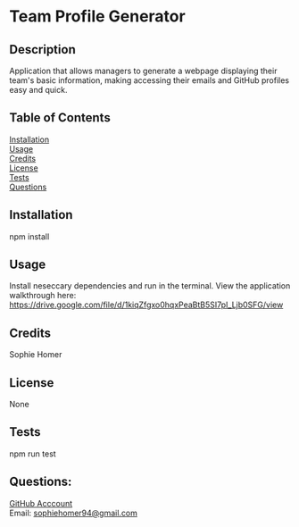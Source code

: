 # Team Profile Generator

## Description 
Application that allows managers to generate a webpage displaying their team's basic information, making accessing their emails and GitHub profiles easy and quick.

## Table of Contents 
[Installation](#installation) <br>
[Usage](#usage)  <br>
[Credits](#credits)  <br>
[License](#license)  <br>
[Tests](#tests)  <br>
[Questions](#questions)  <br>

## Installation
npm install

## Usage
Install neseccary dependencies and run in the terminal. View the application walkthrough here:
https://drive.google.com/file/d/1kiqZfgxo0hqxPeaBtB5SI7pI_Ljb0SFG/view

## Credits
Sophie Homer

## License 
None

## Tests 
npm run test

## Questions:
[GitHub Acccount](https://github.com/sophiehomer) <br>
Email: sophiehomer94@gmail.com